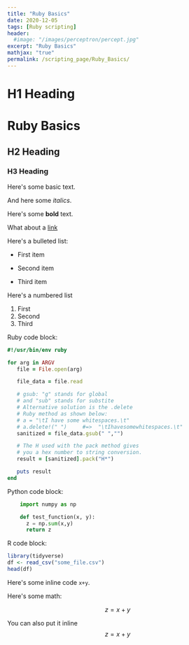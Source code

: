 ```yaml
---
title: "Ruby Basics"
date: 2020-12-05
tags: [Ruby scripting]
header:
  #image: "/images/perceptron/percept.jpg"
excerpt: "Ruby Basics"
mathjax: "true"
permalink: /scripting_page/Ruby_Basics/
---
```


# H1 Heading
# Ruby Basics

## H2 Heading

### H3 Heading

Here's some basic text.

And here some *italics*.

Here's some **bold** text.

What about a [link](https://github.com/KarlBiron)

Here's a bulleted list:
* First item
+ Second item
- Third item

Here's a numbered list
1. First
2. Second
3. Third

Ruby code block:
```Ruby
#!/usr/bin/env ruby

for arg in ARGV
   file = File.open(arg)

   file_data = file.read

   # gsub: "g" stands for global
   # and "sub" stands for substite
   # Alternative solution is the .delete
   # Ruby method as shown below:
   # a = "\tI have some whitespaces.\t"
   # a.delete!(" ")     #=>  "\tIhavesomewhitespaces.\t"
   sanitized = file_data.gsub(" ","")

   # The H used with the pack method gives
   # you a hex number to string conversion.
   result = [sanitized].pack("H*")

   puts result
end
```

Python code block:
```python
    import numpy as np

    def test_function(x, y):
      z = np.sum(x,y)
      return z  
```

R code block:
```r
library(tidyverse)
df <- read_csv("some_file.csv")
head(df)
```

Here's some inline code `x+y`.

Here's some math:

$$z=x+y$$

You can also put it inline $$z=x+y$$

